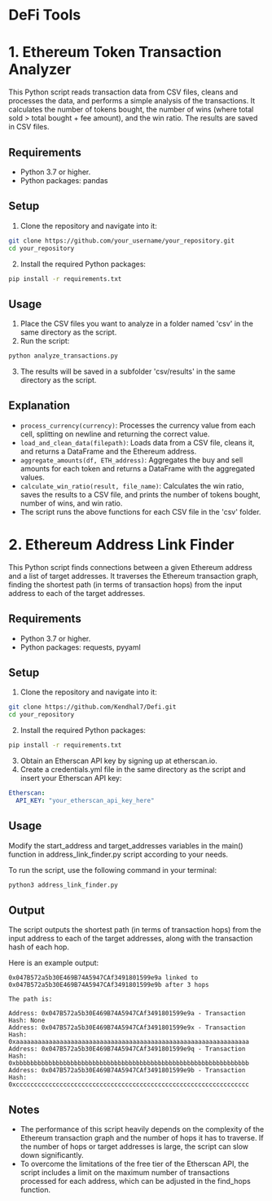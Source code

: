 # DeFi Tools

# 1. Ethereum Token Transaction Analyzer

This Python script reads transaction data from CSV files, cleans and processes the data, and performs a simple analysis of the transactions. It calculates the number of tokens bought, the number of wins (where total sold > total bought + fee amount), and the win ratio. The results are saved in CSV files.

## Requirements

- Python 3.7 or higher.
- Python packages: pandas

## Setup

1. Clone the repository and navigate into it:
```bash
git clone https://github.com/your_username/your_repository.git
cd your_repository
```

2. Install the required Python packages:
```bash
pip install -r requirements.txt
```

## Usage

1. Place the CSV files you want to analyze in a folder named 'csv' in the same directory as the script.
2. Run the script:
```bash
python analyze_transactions.py
```

3. The results will be saved in a subfolder 'csv/results' in the same directory as the script.

## Explanation

- `process_currency(currency)`: Processes the currency value from each cell, splitting on newline and returning the correct value.
- `load_and_clean_data(filepath)`: Loads data from a CSV file, cleans it, and returns a DataFrame and the Ethereum address.
- `aggregate_amounts(df, ETH_address)`: Aggregates the buy and sell amounts for each token and returns a DataFrame with the aggregated values.
- `calculate_win_ratio(result, file_name)`: Calculates the win ratio, saves the results to a CSV file, and prints the number of tokens bought, number of wins, and win ratio.
- The script runs the above functions for each CSV file in the 'csv' folder.

# 2. Ethereum Address Link Finder

This Python script finds connections between a given Ethereum address and a list of target addresses. It traverses the Ethereum transaction graph, finding the shortest path (in terms of transaction hops) from the input address to each of the target addresses.

## Requirements

- Python 3.7 or higher.
- Python packages: requests, pyyaml

## Setup

1. Clone the repository and navigate into it:
```bash
git clone https://github.com/Kendhal7/Defi.git
cd your_repository
```

2. Install the required Python packages:
```bash
pip install -r requirements.txt
```

3. Obtain an Etherscan API key by signing up at etherscan.io.
4. Create a credentials.yml file in the same directory as the script and insert your Etherscan API key:
````yaml
Etherscan:
  API_KEY: "your_etherscan_api_key_here"
````

## Usage

Modify the start_address and target_addresses variables in the main() function in address_link_finder.py script according to your needs.

To run the script, use the following command in your terminal:

```bash
python3 address_link_finder.py
```

## Output

The script outputs the shortest path (in terms of transaction hops) from the input address to each of the target addresses, along with the transaction hash of each hop.

Here is an example output:

```vbnet
0x047B572a5b30E469B74A5947CAf3491801599e9a linked to 0x047B572a5b30E469B74A5947CAf3491801599e9b after 3 hops 

The path is:

Address: 0x047B572a5b30E469B74A5947CAf3491801599e9a - Transaction Hash: None
Address: 0x047B572a5b30E469B74A5947CAf3491801599e9x - Transaction Hash: 0xaaaaaaaaaaaaaaaaaaaaaaaaaaaaaaaaaaaaaaaaaaaaaaaaaaaaaaaaaaaaaaaa
Address: 0x047B572a5b30E469B74A5947CAf3491801599e9q - Transaction Hash: 0xbbbbbbbbbbbbbbbbbbbbbbbbbbbbbbbbbbbbbbbbbbbbbbbbbbbbbbbbbbbbbbbb
Address: 0x047B572a5b30E469B74A5947CAf3491801599e9b - Transaction Hash: 0xcccccccccccccccccccccccccccccccccccccccccccccccccccccccccccccccc
```

## Notes

- The performance of this script heavily depends on the complexity of the Ethereum transaction graph and the number of hops it has to traverse. If the number of hops or target addresses is large, the script can slow down significantly.
- To overcome the limitations of the free tier of the Etherscan API, the script includes a limit on the maximum number of transactions processed for each address, which can be adjusted in the find_hops function.